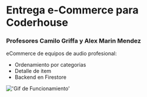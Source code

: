 # Entrega e-Commerce para Coderhouse 
### Profesores Camilo Griffa y Alex Marin Mendez 
        
eCommerce de equipos de audio profesional:
- Ordenamiento por categorias
- Detalle de item
- Backend en Firestore

!['Gif de Funcionamiento'](./gifFuncionamiento.gif)